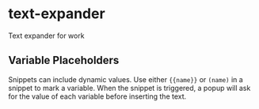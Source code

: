 # text-expander
Text expander for work

## Variable Placeholders

Snippets can include dynamic values. Use either `{{name}}` or `(name)` in a snippet to mark a variable. When the snippet is triggered, a popup will ask for the value of each variable before inserting the text.
